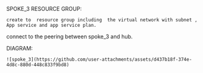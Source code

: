 SPOKE_3 RESOURCE GROUP:

    create to  resource group including  the virtual network with subnet , App service and app service plan.
connect to the peering between spoke_3 and hub.


DIAGRAM:


    ![spoke_3](https://github.com/user-attachments/assets/d437b18f-374e-4d8c-880d-448c833f9bd8)

